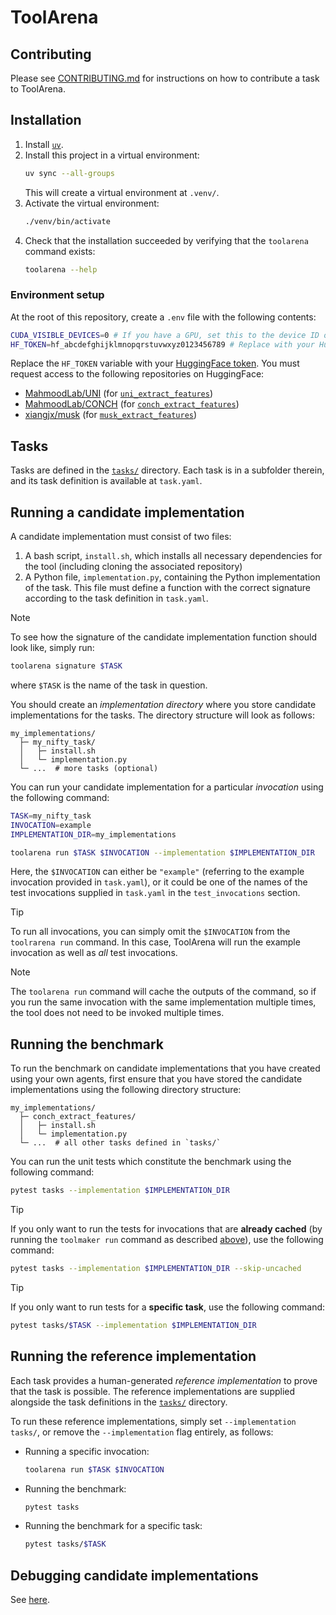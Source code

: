 # ToolArena

## Contributing
Please see [CONTRIBUTING.md](CONTRIBUTING.md) for instructions on how to contribute a task to ToolArena.

## Installation
1. Install [`uv`](https://docs.astral.sh/uv/getting-started/installation/).
2. Install this project in a virtual environment:
   ```bash
   uv sync --all-groups
   ```
   This will create a virtual environment at `.venv/`.
3. Activate the virtual environment:
   ```bash
   ./venv/bin/activate
   ```
4. Check that the installation succeeded by verifying that the `toolarena` command exists:
   ```bash
   toolarena --help
   ```

### Environment setup
At the root of this repository, create a `.env` file with the following contents:
```bash
CUDA_VISIBLE_DEVICES=0 # If you have a GPU, set this to the device ID of the GPU you want to use, otherwise leave blank
HF_TOKEN=hf_abcdefghijklmnopqrstuvwxyz0123456789 # Replace with your HuggingFace token
```
Replace the `HF_TOKEN` variable with your [HuggingFace token](https://huggingface.co/settings/tokens).
You must request access to the following repositories on HuggingFace:
- [MahmoodLab/UNI](https://huggingface.co/MahmoodLab/UNI) (for [`uni_extract_features`](tasks/uni_extract_features/))
- [MahmoodLab/CONCH](https://huggingface.co/MahmoodLab/CONCH) (for [`conch_extract_features`](tasks/conch_extract_features/))
- [xiangjx/musk](https://huggingface.co/xiangjx/musk) (for [`musk_extract_features`](tasks/musk_extract_features/))

## Tasks
Tasks are defined in the [`tasks/`](tasks/) directory.
Each task is in a subfolder therein, and its task definition is available at `task.yaml`.

## Running a candidate implementation
A candidate implementation must consist of two files:
1. A bash script, `install.sh`, which installs all necessary dependencies for the tool (including cloning the associated repository)
2. A Python file, `implementation.py`, containing the Python implementation of the task. This file must define a function with the correct signature according to the task definition in `task.yaml`.

> [!NOTE]
> To see how the signature of the candidate implementation function should look like, simply run:
> ```bash
> toolarena signature $TASK
> ```
> where `$TASK` is the name of the task in question.

You should create an *implementation directory* where you store candidate implementations for the tasks. The directory structure will look as follows:
```
my_implementations/
  ├─ my_nifty_task/
  │   ├─ install.sh
  │   └─ implementation.py
  └─ ...  # more tasks (optional)
```

You can run your candidate implementation for a particular *invocation* using the following command:
```bash
TASK=my_nifty_task
INVOCATION=example
IMPLEMENTATION_DIR=my_implementations

toolarena run $TASK $INVOCATION --implementation $IMPLEMENTATION_DIR
```
Here, the `$INVOCATION` can either be `"example"` (referring to the example invocation provided in `task.yaml`), or it could be one of the names of the test invocations supplied in `task.yaml` in the `test_invocations` section.

> [!TIP]
> To run all invocations, you can simply omit the `$INVOCATION` from the `toolrarena run` command. In this case, ToolArena will run the example invocation as well as *all* test invocations.

> [!NOTE]
> The `toolarena run` command will cache the outputs of the command, so if you run the same invocation with the same implementation multiple times, the tool does not need to be invoked multiple times. 

## Running the benchmark
To run the benchmark on candidate implementations that you have created using your own agents, first ensure that you have stored the candidate implementations using the following directory structure:
```
my_implementations/
  ├─ conch_extract_features/
  │   ├─ install.sh
  │   └─ implementation.py
  └─ ...  # all other tasks defined in `tasks/`
```
You can run the unit tests which constitute the benchmark using the following command:
```bash
pytest tasks --implementation $IMPLEMENTATION_DIR
```

> [!TIP]
> If you only want to run the tests for invocations that are **already cached** (by running the `toolmaker run` command as described [above](#running-a-candidate-implementation)), use the following command:
> ```bash
> pytest tasks --implementation $IMPLEMENTATION_DIR --skip-uncached
> ```

> [!TIP]
> If you only want to run tests for a **specific task**, use the following command:
> ```bash
> pytest tasks/$TASK --implementation $IMPLEMENTATION_DIR
> ```

## Running the reference implementation
Each task provides a human-generated *reference implementation* to prove that the task is possible.
The reference implementations are supplied alongside the task definitions in the [`tasks/`](tasks/) directory.

To run these reference implementations, simply set `--implementation tasks/`, or remove the `--implementation` flag entirely, as follows:
- Running a specific invocation:
  ```bash
  toolarena run $TASK $INVOCATION
  ```
- Running the benchmark:
  ```bash
  pytest tasks
  ```
- Running the benchmark for a specific task:
  ```bash
  pytest tasks/$TASK
  ```

## Debugging candidate implementations
See [here](CONTRIBUTING.md#10-check-that-the-example-invocation-works).